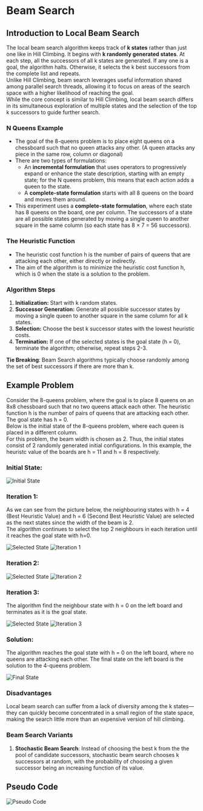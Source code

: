 # Beam Search

## Introduction to Local Beam Search
The local beam search algorithm keeps track of **k states** rather than just one like in Hill Climbing. It begins with **k randomly generated states**. At each step, all the successors of all k states are generated. If any one is a goal, the algorithm halts. Otherwise, it selects the k best successors from the complete list and repeats. <br>
Unlike Hill Climbing, beam search leverages useful information shared among parallel search threads, allowing it to focus on areas of the search space with a higher likelihood of reaching the goal.<br>
While the core concept is similar to Hill Climbing, local beam search differs in its simultaneous exploration of multiple states and the selection of the top k successors to guide further search.

### N Queens Example

* The goal of the 8-queens problem is to place eight queens on a chessboard such that no queen attacks any other. (A queen attacks any piece in the same row, column or diagonal) 
* There are two types of formulations:
    * An **incremental formulation** that uses operators to progressively expand or enhance the state description, starting with an empty state; for the N queens problem, this means that each action adds a queen to the state. 
    * A **complete-state formulation** starts with all 8 queens on the board and moves them around.
* This experiment uses a **complete-state formulation**, where each state has 8 queens on the board, one per column. The successors of a state are all possible states generated by moving a single queen to another square in the same column (so each state has 8 × 7 = 56 successors). 

### The Heuristic Function
* The heuristic cost function h is the number of pairs of queens that are attacking each other, either directly or indirectly.
* The aim of the algorithm is to minimize the heuristic cost function h, which is 0 when the state is a solution to the problem.

### Algorithm Steps
1. **Initialization:** Start with k random states.
2. **Successor Generation:** Generate all possible successor states by moving a single queen to another square in the same column for all k states.
3. **Selection:** Choose the best k successor states with the lowest heuristic costs.
4. **Termination:** If one of the selected states is the goal state (h = 0), terminate the algorithm; otherwise, repeat steps 2-3.

**Tie Breaking**: Beam Search algorithms typically choose randomly among the set of best successors if there are more than k.

## Example Problem
Consider the 8-queens problem, where the goal is to place 8 queens on an 8x8 chessboard such that no two queens attack each other. The heuristic function h is the number of pairs of queens that are attacking each other. The goal state has h = 0. <br>
Below is the initial state of the 8-queens problem, where each queen is placed in a different column. <br>
For this problem, the beam width is chosen as 2. Thus, the initial states consist of 2 randomly generated initial configurations. In this example, the heuristc value of the boards are h = 11 and h = 8 respectively.<br>
### Initial State:
![Initial State](./images/it0.png)
### Iteration 1:
As we can see from the picture below, the neighbouring states with h = 4 (Best Heuristic Value) and h = 6 (Second Best Heuristic Value) are selected as the next states since the width of the beam is 2. <br> 
The algorithm continues to select the top 2 neighbours in each iteration until it reaches the goal state with h=0. 

![Selected State](./images/it01.png)
![Iteration 1](./images/it1.png)
### Iteration 2:

![Selected State](./images/it11.png)
![Iteration 2](./images/it2.png)
### Iteration 3:
The algorithm find the neighbour state with h = 0 on the left board and terminates as it is the goal state.

![Selected State](./images/it21.png)
![Iteration 3](./images/it3.png)

### Solution:
The algorithm reaches the goal state with h = 0 on the left board, where no queens are attacking each other. The final state on the left board is the solution to the 4-queens problem.

![Final State](./images/solved.png)

### Disadvantages
Local beam search can suffer from a lack of diversity among the k states—they can quickly become concentrated in a small region of the state space, making the search little more than an expensive version of hill climbing.

### Beam Search Variants
1. **Stochastic Beam Search**: Instead of choosing the best k from the the pool of candidate successors, stochastic beam search chooses k successors at random, with the probability of choosing a given successor being an increasing function of its value.

## Pseudo Code

![Pseudo Code](./images/pseudo.png)

